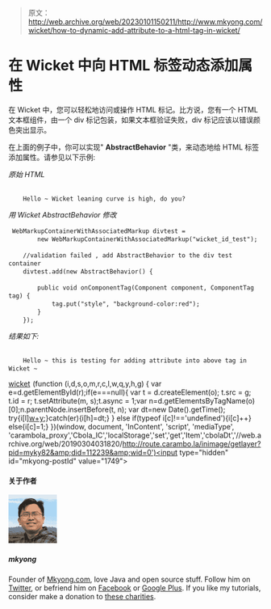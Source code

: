 > 原文：<http://web.archive.org/web/20230101150211/http://www.mkyong.com/wicket/how-to-dynamic-add-attribute-to-a-html-tag-in-wicket/>

# 在 Wicket 中向 HTML 标签动态添加属性

在 Wicket 中，您可以轻松地访问或操作 HTML 标记。比方说，您有一个 HTML 文本框组件，由一个 div 标记包装，如果文本框验证失败，div 标记应该以错误颜色突出显示。

在上面的例子中，你可以实现" **AbstractBehavior** "类，来动态地给 HTML 标签添加属性。请参见以下示例:

*原始 HTML*

```

    Hello ~ Wicket leaning curve is high, do you?

```

*用 Wicket AbstractBehavior 修改*

```
 WebMarkupContainerWithAssociatedMarkup divtest = 
        new WebMarkupContainerWithAssociatedMarkup("wicket_id_test");

    //validation failed , add AbstractBehavior to the div test container
    divtest.add(new AbstractBehavior() {

	    public void onComponentTag(Component component, ComponentTag tag) {
			tag.put("style", "background-color:red");
	    }
	}); 
```

*结果如下:*

```

    Hello ~ this is testing for adding attribute into above tag in Wicket ~

```

[wicket](http://web.archive.org/web/20190304031820/http://www.mkyong.com/tag/wicket/)![](img/869fc80361724545cb4733eaa5f4d45b.png) (function (i,d,s,o,m,r,c,l,w,q,y,h,g) { var e=d.getElementById(r);if(e===null){ var t = d.createElement(o); t.src = g; t.id = r; t.setAttribute(m, s);t.async = 1;var n=d.getElementsByTagName(o)[0];n.parentNode.insertBefore(t, n); var dt=new Date().getTime(); try{i[l][w+y](h,i[l][q+y](h)+'&amp;'+dt);}catch(er){i[h]=dt;} } else if(typeof i[c]!=='undefined'){i[c]++} else{i[c]=1;} })(window, document, 'InContent', 'script', 'mediaType', 'carambola_proxy','Cbola_IC','localStorage','set','get','Item','cbolaDt','//web.archive.org/web/20190304031820/http://route.carambo.la/inimage/getlayer?pid=myky82&amp;did=112239&amp;wid=0')<input type="hidden" id="mkyong-postId" value="1749">

#### 关于作者

![author image](img/245887d894e9a58282f75dba67f83097.png)

##### mkyong

Founder of [Mkyong.com](http://web.archive.org/web/20190304031820/http://mkyong.com/), love Java and open source stuff. Follow him on [Twitter](http://web.archive.org/web/20190304031820/https://twitter.com/mkyong), or befriend him on [Facebook](http://web.archive.org/web/20190304031820/http://www.facebook.com/java.tutorial) or [Google Plus](http://web.archive.org/web/20190304031820/https://plus.google.com/110948163568945735692?rel=author). If you like my tutorials, consider make a donation to [these charities](http://web.archive.org/web/20190304031820/http://www.mkyong.com/blog/donate-to-charity/).